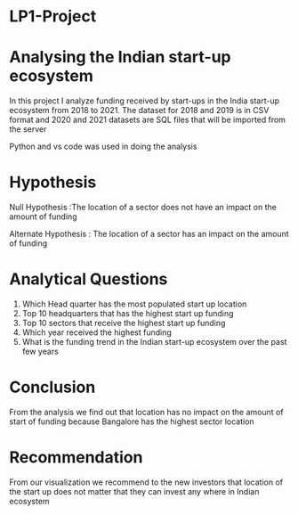 # LP1-Project



# Analysing the Indian start-up ecosystem


In this project I analyze funding received by start-ups in the  India start-up ecosystem from 2018 to 2021.
The dataset for 2018 and 2019 is in CSV format and 2020 and 2021 datasets are SQL files that will be imported from the server

Python and vs code was used in doing the analysis

# Hypothesis

Null Hypothesis :The location of a sector does not have an impact on the amount of funding

Alternate Hypothesis : The location of a sector has an impact on the amount of funding


# Analytical Questions

1. Which Head quarter has the most populated start up location
2. Top 10 headquarters that has the highest start up funding
3. Top 10 sectors that receive the highest start up funding
4. Which year received the highest funding
5. What is the funding trend in the Indian start-up ecosystem over the past few years

# Conclusion

From the analysis we find out that location has no impact on the amount of start of funding because Bangalore has the highest sector location 




# Recommendation
From our visualization we recommend to the new investors that location of the start up does not matter that they can invest any where in Indian ecosystem